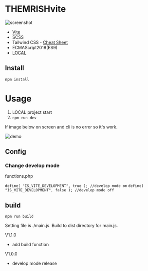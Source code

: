 # THEMRISHvite 

![screenshot](https://github.com/yat8823jp/themrishvite/blob/main/screenshot.png)

- [Vite](https://ja.vitejs.dev/)
- SCSS
- Tailwind CSS - [Cheat Sheet](https://flowbite.com/tools/tailwind-cheat-sheet/)
- ECMAScript2018(ES9)
- [LOCAL](https://localwp.com/)


## Install

``` npm install ```

# Usage

1. LOCAL project start
2. ``` npm run dev ```

If image below on screen and cli is no error so it's work.

![demo](https://github.com/yat8823jp/themrishvite/blob/main/assets/images/aig-ai20221111066-xl_TP_V.jpg)

## Config

### Change develop mode

functions.php

``` define( "IS_VITE_DEVELOPMENT", true ); //develop mode on ```
``` define( "IS_VITE_DEVELOPMENT", false ); //develop mode off ```

## build

``` npm run build ```

Setting file is ./main.js.
Build to dist directory for main.js.
 
V1.1.0

- add build function

V1.0.0

- develop mode release